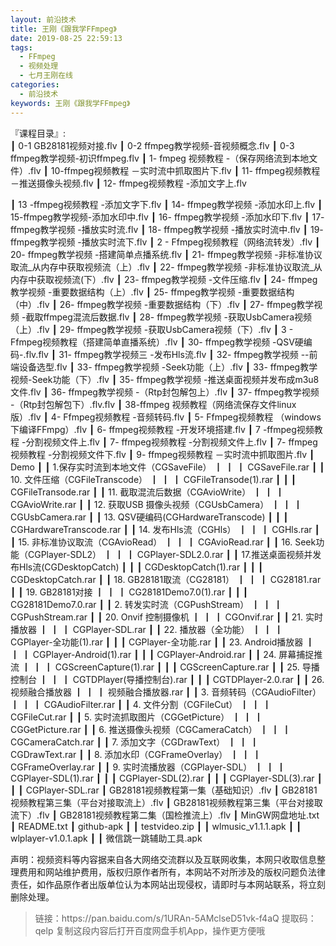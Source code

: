 ```yaml
---
layout: 前沿技术
title: 王刚《跟我学FFmpeg》
date: 2019-08-25 22:59:13
tags:
  - FFmpeg
  - 视频处理
  - 七月王刚在线
categories:
  - 前沿技术
keywords: 王刚《跟我学FFmpeg》
---
```

『课程目录』:  
┃  0-1 GB28181视频对接.flv
┃  0-2 ffmpeg教学视频-音视频概念.flv
┃  0-3 ffmpeg教学视频-初识ffmpeg.flv
┃  1- fmpeg 视频教程 -（保存网络流到本地文件）.flv
┃  10-ffmpeg视频教程 －实时流中抓取图片下.flv
┃  11- ffmpeg视频教程 －推送摄像头视频.flv
┃  12- ffmpeg视频教程  -添加文字上.flv
<!-- more --> 
┃  13 -ffmpeg视频教程 -添加文字下.flv
┃  14- ffmpeg教学视频 -添加水印上.flv
┃  15-ffmpeg教学视频-添加水印中.flv
┃  16- ffmpeg教学视频 -添加水印下.flv
┃  17- ffmpeg教学视频 -播放实时流.flv
┃  18- ffmpeg教学视频 -播放实时流中.flv
┃  19- ffmpeg教学视频 -播放实时流下.flv
┃  2 - Ffmpeg视频教程（网络流转发）.flv
┃  20- ffmpeg教学视频 -搭建简单点播系统.flv
┃  21- ffmpeg教学视频 -非标准协议取流_从内存中获取视频流（上）.flv
┃  22- ffmpeg教学视频 -非标准协议取流_从内存中获取视频流(下）.flv
┃  23- ffmpeg教学视频 -文件压缩.flv
┃  24- ffmpeg教学视频 -重要数据结构（上）.flv
┃  25- ffmpeg教学视频 -重要数据结构（中）.flv
┃  26- ffmpeg教学视频 -重要数据结构（下）.flv
┃  27- ffmpeg教学视频 -截取ffmpeg混流后数据.flv
┃  28-  ffmpeg教学视频 -获取UsbCamera视频（上）.flv
┃  29- ffmpeg教学视频 -获取UsbCamera视频（下）.flv
┃  3 - Ffmpeg视频教程（搭建简单直播系统）.flv
┃  30- ffmpeg教学视频 -QSV硬编码-.flv.flv
┃  31- ffmpeg教学视频三 -发布Hls流.flv
┃  32- ffmpeg教学视频 --前端设备选型.flv
┃  33- ffmpeg教学视频 -Seek功能（上）.flv
┃  33- ffmpeg教学视频-Seek功能（下）.flv
┃  35- ffmpeg教学视频 -推送桌面视频并发布成m3u8文件.flv
┃  36- ffmpeg教学视频 -（Rtp封包解包上）.flv
┃  37- ffmpeg教学视频 -（Rtp封包解包下）.flv.flv
┃  38-ffmpeg 视频教程（网络流保存文件linux版）.flv
┃  4- Ffmpeg视频教程 -音频转码.flv
┃  5- Ffmpeg视频教程 （windows下编译FFmpg）.flv
┃  6- ffmpeg视频教程 -开发环境搭建.flv
┃  7 -ffmpeg视频教程 -分割视频文件上.flv
┃  7- ffmpeg视频教程 -分割视频文件上.flv
┃  7- ffmpeg视频教程 -分割视频文件下.flv
┃  9- ffmpeg视频教程 －实时流中抓取图片.flv
┃  Demo
┃  ┃  1.保存实时流到本地文件（CGSaveFile）
┃  ┃  ┃  CGSaveFile.rar
┃  ┃  10. 文件压缩（CGFileTranscode）
┃  ┃  ┃  CGFileTransode(1).rar
┃  ┃  ┃  CGFileTransode.rar
┃  ┃  11. 截取混流后数据（CGAvioWrite）
┃  ┃  ┃  CGAvioWrite.rar
┃  ┃  12. 获取USB 摄像头视频（CGUsbCamera）
┃  ┃  ┃  CGUsbCamera.rar
┃  ┃  13. QSV硬编码(CGHardwareTranscode)
┃  ┃  ┃  CGHardwareTranscode.rar
┃  ┃  14. 发布Hls流（CGHls）
┃  ┃  ┃  CGHls.rar
┃  ┃  15. 非标准协议取流（CGAvioRead）
┃  ┃  ┃  CGAvioRead.rar
┃  ┃  16. Seek功能（CGPlayer-SDL2）
┃  ┃  ┃  CGPlayer-SDL2.0.rar
┃  ┃  17.推送桌面视频并发布Hls流(CGDesktopCatch)
┃  ┃  ┃  CGDesktopCatch(1).rar
┃  ┃  ┃  CGDesktopCatch.rar
┃  ┃  18. GB28181取流（CG28181）
┃  ┃  ┃  CG28181.rar
┃  ┃  19. GB28181对接
┃  ┃  ┃  CG28181Demo7.0(1).rar
┃  ┃  ┃  CG28181Demo7.0.rar
┃  ┃  2. 转发实时流（CGPushStream）
┃  ┃  ┃  CGPushStream.rar
┃  ┃  20. Onvif 控制摄像机
┃  ┃  ┃  CGOnvif.rar
┃  ┃  21. 实时播放器
┃  ┃  ┃  CGPlayer-SDL.rar
┃  ┃  22. 播放器（全功能）
┃  ┃  ┃  CGPlayer-全功能(1).rar
┃  ┃  ┃  CGPlayer-全功能.rar
┃  ┃  23. Android播放器
┃  ┃  ┃  CGPlayer-Android(1).rar
┃  ┃  ┃  CGPlayer-Android.rar
┃  ┃  24. 屏幕捕捉推流
┃  ┃  ┃  CGScreenCapture(1).rar
┃  ┃  ┃  CGScreenCapture.rar
┃  ┃  25. 导播控制台
┃  ┃  ┃  CGTDPlayer(导播控制台).rar
┃  ┃  ┃  CGTDPlayer-2.0.rar
┃  ┃  26. 视频融合播放器
┃  ┃  ┃  视频融合播放器.rar
┃  ┃  3. 音频转码（CGAudioFilter）
┃  ┃  ┃  CGAudioFilter.rar
┃  ┃  4. 文件分割（CGFileCut）
┃  ┃  ┃  CGFileCut.rar
┃  ┃  5. 实时流抓取图片（CGGetPicture）
┃  ┃  ┃  CGGetPicture.rar
┃  ┃  6. 推送摄像头视频（CGCameraCatch）
┃  ┃  ┃  CGCameraCatch.rar
┃  ┃  7. 添加文字（CGDrawText）
┃  ┃  ┃  CGDrawText.rar
┃  ┃  8. 添加水印（CGFrameOverlay）
┃  ┃  ┃  CGFrameOverlay.rar
┃  ┃  9. 实时流播放器（CGPlayer-SDL）
┃  ┃  ┃  CGPlayer-SDL(1).rar
┃  ┃  ┃  CGPlayer-SDL(2).rar
┃  ┃  ┃  CGPlayer-SDL(3).rar
┃  ┃  ┃  CGPlayer-SDL.rar
┃  GB28181视频教程第一集（基础知识）.flv
┃  GB28181视频教程第三集（平台对接取流上）.flv
┃  GB28181视频教程第三集（平台对接取流下）.flv
┃  GB28181视频教程第二集（国检推流上）.flv
┃  MinGW网盘地址.txt
┃  README.txt
┃  github-apk
┃  ┃  testvideo.zip
┃  ┃  wlmusic_v1.1.1.apk
┃  ┃  wlplayer-v1.0.1.apk
┃  ┃  微信跳一跳辅助工具.apk
<div class="post-copyright">
    <div class="post-copyright__author">
      <span class="post-copyright-meta">声明：视频资料等内容据来自各大网络交流群以及互联网收集，本网只收取信息整理费用和网站维护费用，版权归原作者所有，本网站不对所涉及的版权问题负法律责任，如作品原作者出版单位认为本网站出现侵权，请即时与本网站联系，将立刻删除处理。 </span>
    </div>
</div>

<blockquote class="blockquote-center">
链接：https://pan.baidu.com/s/1URAn-5AMclseD51vk-f4aQ 
提取码：qelp 
复制这段内容后打开百度网盘手机App，操作更方便哦
</blockquote>

